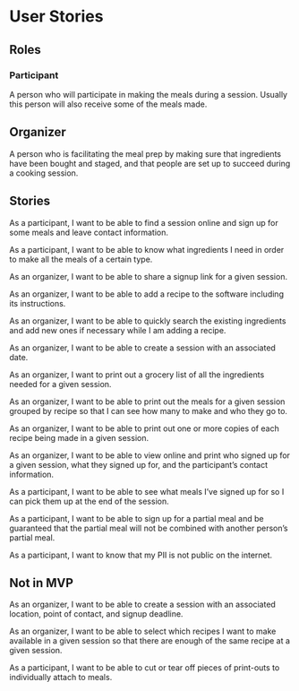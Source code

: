 # User Stories

## Roles

### Participant
A person who will participate in making the meals during a session.
Usually this person will also receive some of the meals made.

## Organizer
A person who is facilitating the meal prep 
by making sure that ingredients have been bought and staged, and that people are set up to succeed during a cooking session. 

## Stories

As a participant, I want to be able to find a session online and sign up for some meals and leave contact information.

As a participant, I want to be able to know what ingredients I need in order to make all the meals of a certain type.

As an organizer, I want to be able to share a signup link for a given session.

As an organizer, I want to be able to add a recipe to the software including its instructions.

As an organizer, I want to be able to quickly search the existing ingredients and add new ones if necessary while I am adding a recipe.

As an organizer, I want to be able to create a session with an associated date.

As an organizer, I want to print out a grocery list of all the ingredients needed for a given session.

As an organizer, I want to be able to print out the meals for a given session grouped by recipe so that I can see how many to make and who they go to.

As an organizer, I want to be able to print out one or more copies of each recipe being made in a given session.

As an organizer, I want to be able to view online and print who signed up for a given session, what they signed up for, and the participant’s contact information.

As a participant, I want to be able to see what meals I’ve signed up for so I can pick them up at the end of the session. 

As a participant, I want to be able to sign up for a partial meal and be guaranteed that the partial meal will not be combined with another person’s partial meal.

As a participant, I want to know that my PII is not public on the internet.

## Not in MVP

As an organizer, I want to be able to create a session with an associated location, point of contact, and signup deadline.

As an organizer, I want to be able to select which recipes I want to make available in a given session so that there are enough of the same recipe at a given session. 

As a participant, I want to be able to cut or tear off pieces of print-outs to individually attach to meals.
